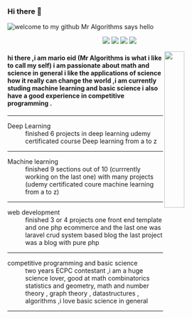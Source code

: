 ### Hi there 👋
![welcome to my github Mr Algorithms says hello](https://user-images.githubusercontent.com/24479105/89692354-b7d0bf00-d90b-11ea-88d5-ffaf57722195.png)

<p align="center">
    <a href="https://twitter.com/marioeid0106001"><img src="https://img.shields.io/badge/twitter-%231FA1F1?style=flat&logo=twitter&logoColor=white"/></a>
    <a href="https://www.linkedin.com/in/mario-eid-8b045b154/"><img src=https://img.shields.io/badge/linkedin-%230177B5?style=flat&logo=linkedin&logoColor=white"/></a>
    <a href="https://www.youtube.com/channel/UCVHLc9yPGHWMPjpgnSpUItA?view_as=subscriber"><img src="https://img.shields.io/badge/youtube-%23FF0000?style=flat&logo=youtube&logoColor=white"/></a>
    <a href="https://www.instagram.com/the_yellow_flash_semi_colon/"><img src="https://img.shields.io/badge/instagram-%23E4415F?style=flat&logo=instagram&logoColor=white"/></a>
  </p>
   <img src="https://user-images.githubusercontent.com/24479105/89704102-95619480-d951-11ea-9ad3-3cea4add0c8e.png" align="right" width="30%"/>


#### hi there ,i am mario eid (Mr Algorithms is what i like to call my self) i am passionate about math and science in general i like the applications of science how it really can change the world ,i am currently studing machine learning and basic science i also have a good experience in competitive programming .  
 <hr>

<dl>
  <dt>Deep Learning </dt>
  <dd>finished 6 projects in deep learning udemy certificated course Deep learning from a to z</dd>
    <hr>
  <dt>Machine learning</dt>
  <dd>finished 9 sections out of 10 (currrently working on the last one) with many projects (udemy certificated coure machine learning from a to z)</dd>
   <hr>
   <dt>web development</dt>
   <dd>finished 3 or 4 projects one front end template and one php ecommerce and the last one was laravel crud system based blog the last project was a blog with pure php </dd>
   <hr>
<dt>competitive programming and basic science</dt>
   <dd>two years ECPC contestant ,i am a huge science lover, good at math combinatorics statistics and geometry, math and number theory , graph theory , datastructures , algorithms ,i love basic science in general </dd>
 <hr>
</dl>
